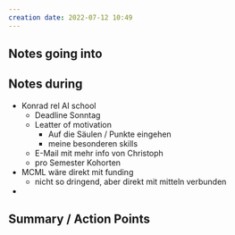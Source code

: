 ```yaml
---
creation date: 2022-07-12 10:49
---
```



## Notes going into


## Notes during
- Konrad rel AI school
	- Deadline Sonntag
	- Leatter of motivation
		- Auf die Säulen / Punkte eingehen
		- meine besonderen skills
	- E-Mail mit mehr info von Christoph
	- pro Semester Kohorten
- MCML wäre direkt mit funding
	- nicht so dringend, aber direkt mit mitteln verbunden
- 

## Summary / Action Points
